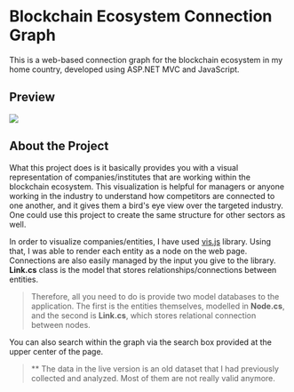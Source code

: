 # Blockchain Ecosystem Connection Graph

This is a web-based connection graph for the blockchain ecosystem in my home country, developed using ASP.NET MVC and JavaScript.

## Preview


![](./extras/readme/preview.gif)


## About the **Project**

What this project does is it basically provides you with a visual representation of companies/institutes that are working within the blockchain ecosystem.
This visualization is helpful for managers or anyone working in the industry to understand how competitors are connected to one another, and it gives them a bird's eye view over the targeted industry. One could use this project
to create the same structure for other sectors as well.

In order to visualize companies/entities, I have used [vis.js][vis library] library. Using that, I was able to render each entity as a node on the web page. Connections are also easily
managed by the input you give to the library. **Link.cs** class is the model that stores relationships/connections between entities.

>Therefore, all you need to do is provide two model databases to the application. The first is the entities themselves, modelled in **Node.cs**, and the second is **Link.cs**, which stores relational connection between nodes.

You can also search within the graph via the search box provided at the upper center of the page.


>** The data in the live version is an old dataset that I had previously collected and analyzed. Most of them are not really valid anymore.


[vis library]:https://visjs.org/
